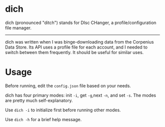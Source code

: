 # dich
dich (pronounced "ditch") stands for DIsc CHanger, a profile/configuration file manager.

---

dich was written when I was binge-downloading data from the Corpenius Data Store. Its API uses a profile file for each account, and I needed to switch between them frequently.
It should be useful for similar uses.

# Usage
Before running, edit the `config.json` file based on your needs.

dich has four primary modes: init `-i`, get `-g`,next `-n`, and set `-s`. The modes are pretty much self-explanatory.

Use `dich -i` to initialize first before running other modes.

Use `dich -h` for a brief help message.
